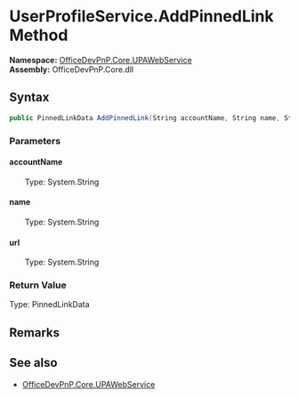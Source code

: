 # UserProfileService.AddPinnedLink Method  
  

**Namespace:** [OfficeDevPnP.Core.UPAWebService](OfficeDevPnP.Core.UPAWebService.md)  
**Assembly:** OfficeDevPnP.Core.dll  
## Syntax
```C#
public PinnedLinkData AddPinnedLink(String accountName, String name, String url)
```
### Parameters
#### accountName  
&emsp;&emsp;Type: System.String  

#### name  
&emsp;&emsp;Type: System.String  

#### url  
&emsp;&emsp;Type: System.String  

### Return Value
Type: PinnedLinkData  

## Remarks 

## See also
- [OfficeDevPnP.Core.UPAWebService](OfficeDevPnP.Core.UPAWebService.md)
